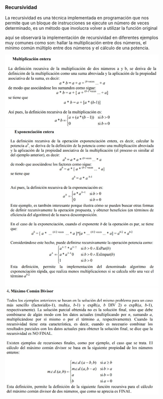 ### Recursividad
La recursividad es una técnica implementada en programación que nos permite que un bloque de instrucciones se ejecute un
número de veces determinado, es un método que involucra volver a utilizar la función original

aquí se observará la implementación de recursividad en diferentes ejemplos muy comunes como son: hallar la multiplicación
entre dos números, el mínimo común múltiplo entre dos números y el cálculo de una potencia.

![multiplicación](img/multiplicacion.jpg "mult")
![exponenciacion](img/exponenciacion.jpg "exp")
![MCD](img/MCD.jpg "mcd")



